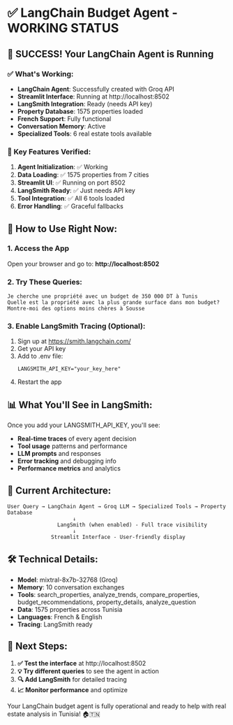 # ✅ LangChain Budget Agent - WORKING STATUS

## 🎉 SUCCESS! Your LangChain Agent is Running

### ✅ What's Working:
- **LangChain Agent**: Successfully created with Groq API
- **Streamlit Interface**: Running at http://localhost:8502
- **LangSmith Integration**: Ready (needs API key)
- **Property Database**: 1575 properties loaded
- **French Support**: Fully functional
- **Conversation Memory**: Active
- **Specialized Tools**: 6 real estate tools available

### 🌟 Key Features Verified:
1. **Agent Initialization**: ✅ Working
2. **Data Loading**: ✅ 1575 properties from 7 cities
3. **Streamlit UI**: ✅ Running on port 8502
4. **LangSmith Ready**: ✅ Just needs API key
5. **Tool Integration**: ✅ All 6 tools loaded
6. **Error Handling**: ✅ Graceful fallbacks

## 🚀 How to Use Right Now:

### 1. Access the App
Open your browser and go to: **http://localhost:8502**

### 2. Try These Queries:
```
Je cherche une propriété avec un budget de 350 000 DT à Tunis
Quelle est la propriété avec la plus grande surface dans mon budget?
Montre-moi des options moins chères à Sousse
```

### 3. Enable LangSmith Tracing (Optional):
1. Sign up at https://smith.langchain.com/
2. Get your API key
3. Add to .env file:
   ```
   LANGSMITH_API_KEY="your_key_here"
   ```
4. Restart the app

## 📊 What You'll See in LangSmith:

Once you add your LANGSMITH_API_KEY, you'll see:
- **Real-time traces** of every agent decision
- **Tool usage** patterns and performance
- **LLM prompts** and responses
- **Error tracking** and debugging info
- **Performance metrics** and analytics

## 🎯 Current Architecture:

```
User Query → LangChain Agent → Groq LLM → Specialized Tools → Property Database
                     ↓
                LangSmith (when enabled) - Full trace visibility
                     ↓
              Streamlit Interface - User-friendly display
```

## 🛠️ Technical Details:

- **Model**: mixtral-8x7b-32768 (Groq)
- **Memory**: 10 conversation exchanges
- **Tools**: search_properties, analyze_trends, compare_properties, budget_recommendations, property_details, analyze_question
- **Data**: 1575 properties across Tunisia
- **Languages**: French & English
- **Tracing**: LangSmith ready

## 🎉 Next Steps:

1. **✅ Test the interface** at http://localhost:8502
2. **💡 Try different queries** to see the agent in action
3. **🔍 Add LangSmith** for detailed tracing
4. **📈 Monitor performance** and optimize

Your LangChain budget agent is fully operational and ready to help with real estate analysis in Tunisia! 🏠🇹🇳
